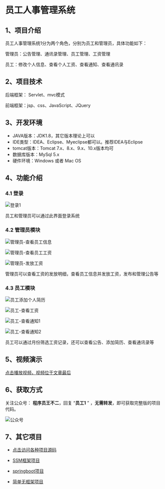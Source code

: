 # 员工人事管理系统

## 1、项目介绍

员工人事管理系统1分为两个角色，分别为员工和管理员，具体功能如下：

管理员：公告管理、通讯录管理、员工管理、工资管理

员工：修改个人信息、查看个人工资、查看通知、查看通讯录


## 2、项目技术

后端框架： Servlet、mvc模式

前端框架：jsp、css、JavaScript、JQuery

## 3、开发环境

- JAVA版本：JDK1.8，其它版本理论上可以
- IDE类型：IDEA、Eclipse、Myeclipse都可以。推荐IDEA与Eclipse
- tomcat版本：Tomcat 7.x、8.x、9.x、10.x版本均可
- 数据库版本：MySql 5.x
- 硬件环境：Windows 或者 Mac OS


## 4、功能介绍

### 4.1 登录

![登录1](https://project-images-1256969109.cos.ap-chongqing.myqcloud.com/Typora-Images/%E7%99%BB%E5%BD%951.jpg)

员工和管理员可以通过此界面登录系统

### 4.2 管理员模块

![管理员-查看员工信息](https://project-images-1256969109.cos.ap-chongqing.myqcloud.com/Typora-Images/%E7%AE%A1%E7%90%86%E5%91%98-%E6%9F%A5%E7%9C%8B%E5%91%98%E5%B7%A5%E4%BF%A1%E6%81%AF.jpg)

![管理员-查看员工工资](https://project-images-1256969109.cos.ap-chongqing.myqcloud.com/Typora-Images/%E7%AE%A1%E7%90%86%E5%91%98-%E6%9F%A5%E7%9C%8B%E5%91%98%E5%B7%A5%E5%B7%A5%E8%B5%84.jpg)

![管理员-发放工资](https://project-images-1256969109.cos.ap-chongqing.myqcloud.com/Typora-Images/%E7%AE%A1%E7%90%86%E5%91%98-%E5%8F%91%E6%94%BE%E5%B7%A5%E8%B5%84.jpg)

管理员可以查看工资的发放明细，查看员工信息并发放工资，发布和管理公告等

### 4.3 员工模块

![员工添加个人简历](https://project-images-1256969109.cos.ap-chongqing.myqcloud.com/Typora-Images/%E5%91%98%E5%B7%A5%E6%B7%BB%E5%8A%A0%E4%B8%AA%E4%BA%BA%E7%AE%80%E5%8E%86.jpg)

![员工-查看工资](https://project-images-1256969109.cos.ap-chongqing.myqcloud.com/Typora-Images/%E5%91%98%E5%B7%A5-%E6%9F%A5%E7%9C%8B%E5%B7%A5%E8%B5%84.jpg)

![员工-查看通知1](https://project-images-1256969109.cos.ap-chongqing.myqcloud.com/Typora-Images/%E5%91%98%E5%B7%A5-%E6%9F%A5%E7%9C%8B%E9%80%9A%E7%9F%A51.jpg)

![员工-查看通知2](https://project-images-1256969109.cos.ap-chongqing.myqcloud.com/Typora-Images/%E5%91%98%E5%B7%A5-%E6%9F%A5%E7%9C%8B%E9%80%9A%E7%9F%A52.jpg)

员工可以通过月份筛选工资记录，还可以查看公告、添加简历、查看通讯录等

## 5、视频演示

[点击播放视频，视频位于文章最后](输入链接)

## 6、获取方式

关注公众号： **程序员王不二**，回复 “**员工1** ” ，**无需转发**，即可获取完整版的项目代码。

![公众号](https://project-images-1256969109.cos.ap-chongqing.myqcloud.com/Typora-Images/%E5%85%AC%E4%BC%97%E5%8F%B7.png)

## 7、其它项目

* [点击访问各种项目源码](https://mp.weixin.qq.com/s?__biz=MzkwMjM1MjM0Ng==&mid=2247483834&idx=1&sn=40517cecf36ce5d7663ed774a033fa2c&chksm=c0a79d0ff7d0141943c5d8da40b489e8ecdda5c345568776f475576506c76a954bd8238dc4f5#rd)
* [SSM框架项目](https://mp.weixin.qq.com/mp/appmsgalbum?__biz=MzkwMjM1MjM0Ng==&action=getalbum&album_id=2387377591113859072#wechat_redirect)

* [springboot项目](https://mp.weixin.qq.com/mp/appmsgalbum?__biz=MzkwMjM1MjM0Ng==&action=getalbum&album_id=2387377898791223296#wechat_redirect)

* [简单无框架项目](https://mp.weixin.qq.com/mp/appmsgalbum?__biz=MzkwMjM1MjM0Ng==&action=getalbum&album_id=2387378317047218183#wechat_redirect)

  

